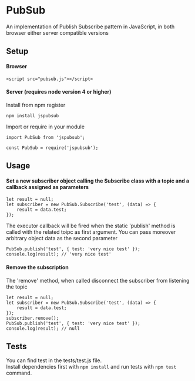 # PubSub
An implementation of Publish Subscribe pattern in JavaScript, in both browser either server compatible versions

## Setup
#### Browser
```
<script src="pubsub.js"></script>
```
#### Server (requires node version 4 or higher)
Install from npm register
```
npm install jspubsub
```
Import or require in your module
```
import PubSub from 'jspubsub';
```
```
const PubSub = require('jspubsub');
```
## Usage
#### Set a new subscriber object calling the Subscribe class with a topic and a callback assigned as parameters
```
let result = null;
let subscriber = new PubSub.Subscribe('test', (data) => {
	result = data.test;
});
```
The executor callback will be fired when the static 'publish' method is called with the related toipc as first argument.
You can pass moreover arbitrary object data as the second parameter
```
PubSub.publish('test', { test: 'very nice test' });
console.log(result); // 'very nice test'
```
#### Remove the subscription
The 'remove' method, when called disconnect the subscriber from listening the topic
```
let result = null;
let subscriber = new PubSub.Subscribe('test', (data) => {
	result = data.test;
});
subscriber.remove();
PubSub.publish('test', { test: 'very nice test' });
console.log(result); // null
```
## Tests
You can find test in the tests/test.js file. <br>
Install dependencies first with ```npm install``` and run tests with ```npm test``` command.
